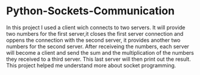 # Python-Sockets-Communication
In this project I used a client wich connects to two servers. It will provide two numbers for the first server,it closes the first server connection and oppens the connection with the second server, it provides another two numbers for the second server. After receiveing the numbers, each server will become a client and send the sum and the multiplication of the numbers they received to a third server. This last server will then print out the result. This project helped me understand more about socket programming.
